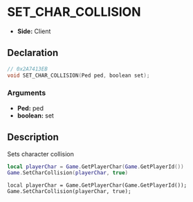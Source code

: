 # SET_CHAR_COLLISION
- **Side:** Client

## Declaration
```cpp
// 0x2A7413EB
void SET_CHAR_COLLISION(Ped ped, boolean set);
```

### Arguments
- **Ped:** ped
- **boolean:** set

## Description
Sets character collision

```lua
local playerChar = Game.GetPlayerChar(Game.GetPlayerId())
Game.SetCharCollision(playerChar, true)
```

```squirrel
local playerChar = Game.GetPlayerChar(Game.GetPlayerId());
Game.SetCharCollision(playerChar, true);
```